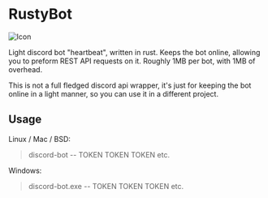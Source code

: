 # RustyBot

![Icon](https://www.domirusz24.pl/img/discordbot.png)

Light discord bot "heartbeat", written in rust. Keeps the bot online, allowing you to preform REST API requests on it. Roughly 1MB per bot, with 1MB of overhead. 

This is not a full fledged discord api wrapper, it's just for keeping the bot online in a light manner, so you can use it in a different project.

## Usage

Linux / Mac / BSD:

> discord-bot -- TOKEN TOKEN TOKEN etc.

Windows:

> discord-bot.exe -- TOKEN TOKEN TOKEN etc.